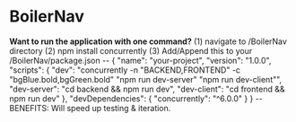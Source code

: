 # BoilerNav


**Want to run the application with one command?**
(1) navigate to /BoilerNav directory
(2) npm install concurrently
(3) Add/Append this to your /BoilerNav/package.json
    --
    {
        "name": "your-project",
        "version": "1.0.0",
        "scripts": {
            "dev": "concurrently -n \"BACKEND,FRONTEND\" -c \"bgBlue.bold,bgGreen.bold\" \"npm run dev-server\" \"npm run dev-client\"",
            "dev-server": "cd backend && npm run dev",
            "dev-client": "cd frontend && npm run dev"
        },
        "devDependencies": {
            "concurrently": "^6.0.0"
        }
    }
    --
BENEFITS: Will speed up testing & iteration.
